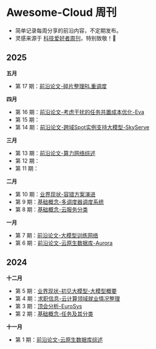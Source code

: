 # Awesome-Cloud 周刊

* 简单记录每周分享的前沿内容，不定期发布。
* 灵感来源于 [科技爱好者周刊](https://github.com/ruanyf/weekly)，特别致敬！🫡

## 2025

**五月**
* 第 17 期：[前沿论文-碎片整理RL重调度](docs/issue-17.md)

**四月**
* 第 16 期：[前沿论文-考虑干扰的任务共置成本优化-Eva](issue-16.md)
* 第 15 期：
* 第 14 期：[前沿论文-跨域Spot实例支持大模型-SkyServe](docs/issue-14.md)

**三月**
* 第 13 期：[前沿论文-算力网络综述](./issue-13.md)
* 第 12 期：
* 第 11 期：

**二月**
* 第 10 期：[业界现状-容错方案演进](docs/issue-10.md)
* 第 9 期：[基础概念-多调度器调度系统](issue-9.md)
* 第 8 期：[基础概念-云服务分类](docs/issue-8.md)

**一月**
* 第 7 期：[前沿论文-大模型训练网络](docs/issue-7.md)
* 第 6 期：[前沿论文-云原生数据库-Aurora](./issue-6.md)

## 2024

**十二月**
* 第 5 期：[业界现状-初见大模型-大模型概要](docs/issue-5.md)
* 第 4 期：[求职信息-云计算领域就业情况整理](docs/issue-4.md)
* 第 3 期：[顶会分析-EuroSys](docs/issue-3.md)
* 第 2 期：[基础概念-任务及其分类](docs/issue-2.md)

**十一月**
* 第 1 期：[前沿论文-云原生数据库综述](./issue-1.md)
